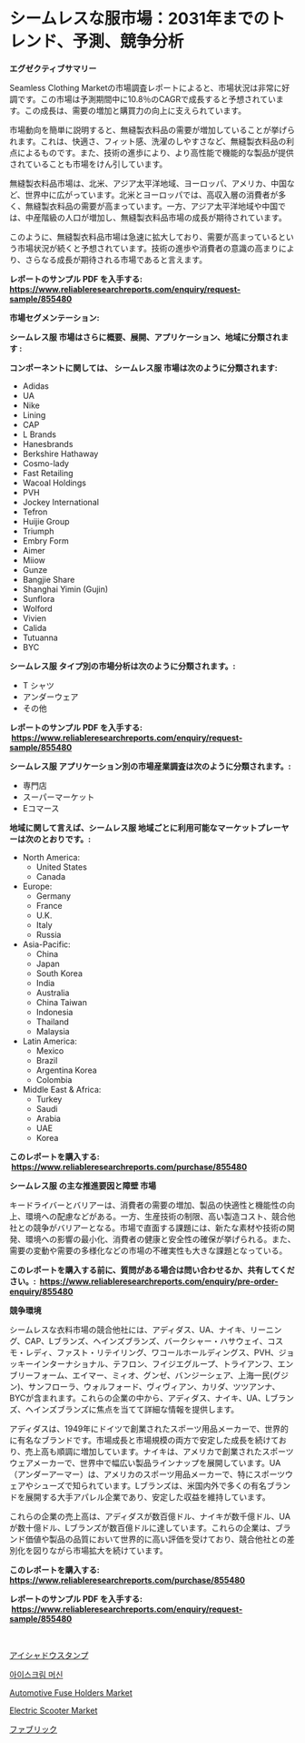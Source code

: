 <p><h1>シームレスな服市場：2031年までのトレンド、予測、競争分析</h1></p><p><strong>エグゼクティブサマリー</strong></p>
<p><p>Seamless Clothing Marketの市場調査レポートによると、市場状況は非常に好調です。この市場は予測期間中に10.8％のCAGRで成長すると予想されています。この成長は、需要の増加と購買力の向上に支えられています。</p><p>市場動向を簡単に説明すると、無縫製衣料品の需要が増加していることが挙げられます。これは、快適さ、フィット感、洗濯のしやすさなど、無縫製衣料品の利点によるものです。また、技術の進歩により、より高性能で機能的な製品が提供されていることも市場をけん引しています。</p><p>無縫製衣料品市場は、北米、アジア太平洋地域、ヨーロッパ、アメリカ、中国など、世界中に広がっています。北米とヨーロッパでは、高収入層の消費者が多く、無縫製衣料品の需要が高まっています。一方、アジア太平洋地域や中国では、中産階級の人口が増加し、無縫製衣料品市場の成長が期待されています。</p><p>このように、無縫製衣料品市場は急速に拡大しており、需要が高まっているという市場状況が続くと予想されています。技術の進歩や消費者の意識の高まりにより、さらなる成長が期待される市場であると言えます。</p></p>
<p><strong>レポートのサンプル PDF を入手する: <a href="https://www.reliableresearchreports.com/enquiry/request-sample/855480">https://www.reliableresearchreports.com/enquiry/request-sample/855480</a></strong></p>
<p><strong>市場セグメンテーション:</strong></p>
<p><strong> シームレス服 市場はさらに概要、展開、アプリケーション、地域に分類されます :</strong></p>
<p><strong>コンポーネントに関しては、 シームレス服 市場は次のように分類されます: &nbsp;</strong></p>
<p><ul><li>Adidas</li><li>UA</li><li>Nike</li><li>Lining</li><li>CAP</li><li>L Brands</li><li>Hanesbrands</li><li>Berkshire Hathaway</li><li>Cosmo-lady</li><li>Fast Retailing</li><li>Wacoal Holdings</li><li>PVH</li><li>Jockey International</li><li>Tefron</li><li>Huijie Group</li><li>Triumph</li><li>Embry Form</li><li>Aimer</li><li>Miiow</li><li>Gunze</li><li>Bangjie Share</li><li>Shanghai Yimin (Gujin)</li><li>Sunflora</li><li>Wolford</li><li>Vivien</li><li>Calida</li><li>Tutuanna</li><li>BYC</li></ul></p>
<p><strong> シームレス服 タイプ別の市場分析は次のように分類されます。:</strong></p>
<p><ul><li>T シャツ</li><li>アンダーウェア</li><li>その他</li></ul></p>
<p><strong>レポートのサンプル PDF を入手する: &nbsp;<a href="https://www.reliableresearchreports.com/enquiry/request-sample/855480">https://www.reliableresearchreports.com/enquiry/request-sample/855480</a></strong></p>
<p><strong> シームレス服 アプリケーション別の市場産業調査は次のように分類されます。:</strong></p>
<p><ul><li>専門店</li><li>スーパーマーケット</li><li>Eコマース</li></ul></p>
<p><strong>地域に関して言えば、シームレス服 地域ごとに利用可能なマーケットプレーヤーは次のとおりです。:</strong></p>
<p><ul>
    <li>
        North America:
        <ul>
            <li>United States</li>
            <li>Canada</li>
        </ul>
    </li>
    <li>
        Europe:
        <ul>
            <li>Germany</li>
            <li>France</li>
            <li>U.K.</li>
            <li>Italy</li>
            <li>Russia</li>
        </ul>
    </li>
    <li>
        Asia-Pacific:
        <ul>
            <li>China</li>
            <li>Japan</li>
            <li>South Korea</li>
            <li>India</li>
            <li>Australia</li>
            <li>China Taiwan</li>
            <li>Indonesia</li>
            <li>Thailand</li>
            <li>Malaysia</li>
        </ul>
    </li>
    <li>
        Latin America:
        <ul>
            <li>Mexico</li>
            <li>Brazil</li>
            <li>Argentina Korea</li>
            <li>Colombia</li>
        </ul>
    </li>
    <li>
        Middle East & Africa:
        <ul>
            <li>Turkey</li>
            <li>Saudi</li>
            <li>Arabia</li>
            <li>UAE</li>
            <li>Korea</li>
        </ul>
    </li>
    </ul></p>
<p><strong>このレポートを購入する: &nbsp;<a href="https://www.reliableresearchreports.com/purchase/855480">https://www.reliableresearchreports.com/purchase/855480</a></strong></p>
<p><strong>シームレス服 の主な推進要因と障壁 市場</strong></p>
<p><p>キードライバーとバリアーは、消費者の需要の増加、製品の快適性と機能性の向上、環境への配慮などがある。一方、生産技術の制限、高い製造コスト、競合他社との競争がバリアーとなる。市場で直面する課題には、新たな素材や技術の開発、環境への影響の最小化、消費者の健康と安全性の確保が挙げられる。また、需要の変動や需要の多様化などの市場の不確実性も大きな課題となっている。</p></p>
<p><strong>このレポートを購入する前に、質問がある場合は問い合わせるか、共有してください。:&nbsp; <a href="https://www.reliableresearchreports.com/enquiry/pre-order-enquiry/855480">https://www.reliableresearchreports.com/enquiry/pre-order-enquiry/855480</a></strong></p>
<p><strong>競争環境</strong></p>
<p><p>シームレスな衣料市場の競合他社には、アディダス、UA、ナイキ、リーニング、CAP、Lブランズ、ヘインズブランズ、バークシャー・ハサウェイ、コスモ・レディ、ファスト・リテイリング、ワコールホールディングス、PVH、ジョッキーインターナショナル、テフロン、フイジエグループ、トライアンフ、エンブリーフォーム、エイマー、ミィオ、グンゼ、バンジーシェア、上海一民(グジン)、サンフローラ、ウォルフォード、ヴィヴィアン、カリダ、ツツアンナ、BYCが含まれます。これらの企業の中から、アディダス、ナイキ、UA、Lブランズ、ヘインズブランズに焦点を当てて詳細な情報を提供します。</p><p>アディダスは、1949年にドイツで創業されたスポーツ用品メーカーで、世界的に有名なブランドです。市場成長と市場規模の両方で安定した成長を続けており、売上高も順調に増加しています。ナイキは、アメリカで創業されたスポーツウェアメーカーで、世界中で幅広い製品ラインナップを展開しています。UA（アンダーアーマー）は、アメリカのスポーツ用品メーカーで、特にスポーツウェアやシューズで知られています。Lブランズは、米国内外で多くの有名ブランドを展開する大手アパレル企業であり、安定した収益を維持しています。</p><p>これらの企業の売上高は、アディダスが数百億ドル、ナイキが数千億ドル、UAが数十億ドル、Lブランズが数百億ドルに達しています。これらの企業は、ブランド価値や製品の品質において世界的に高い評価を受けており、競合他社との差別化を図りながら市場拡大を続けています。</p></p>
<p><strong>このレポートを購入する: &nbsp; <a href="https://www.reliableresearchreports.com/purchase/855480">https://www.reliableresearchreports.com/purchase/855480</a></strong></p>
<p><strong>レポートのサンプル PDF を入手する: &nbsp;<a href="https://www.reliableresearchreports.com/enquiry/request-sample/855480">https://www.reliableresearchreports.com/enquiry/request-sample/855480</a></strong><strong></strong></p>
<p>&nbsp;</p>
<p><p><a href="https://medium.com/@js15987/%E3%82%A2%E3%82%A4%E3%82%B7%E3%83%A3%E3%83%89%E3%82%A6%E3%82%B9%E3%82%BF%E3%83%B3%E3%83%97%E3%81%AE%E5%B8%82%E5%A0%B4%E8%A6%8F%E6%A8%A1%E3%81%A8%E5%B8%82%E5%A0%B4%E5%8B%95%E5%90%91-%E5%AE%8C%E5%85%A8%E3%81%AA%E6%A5%AD%E7%95%8C%E6%A6%82%E8%A6%81-2024%E5%B9%B4%E3%81%8B%E3%82%892031%E5%B9%B4-7f60d1ebd033">アイシャドウスタンプ</a></p><p><a href="https://medium.com/@feltonfay2023/%EC%95%84%EC%9D%B4%EC%8A%A4%ED%81%AC%EB%A6%BC-%EA%B8%B0%EA%B3%84-%EC%8B%9C%EC%9E%A5-%EA%B2%BD%EC%9F%81-%EB%B6%84%EC%84%9D-%EC%8B%9C%EC%9E%A5-%EB%8F%99%ED%96%A5-%EB%B0%8F-2031%EB%85%84%EA%B9%8C%EC%A7%80%EC%9D%98-%EC%98%88%EC%B8%A1-810f1874e38f">아이스크림 머신</a></p><p><a href="https://github.com/wusalecollins540tpqoz/Market-Research-Report-List-1/blob/main/automotive-fuse-holders-market.md">Automotive Fuse Holders Market</a></p><p><a href="https://github.com/kathiaseamanalvaradovlprc2h/Market-Research-Report-List-1/blob/main/electric-scooter-market.md">Electric Scooter Market</a></p><p><a href="https://medium.com/@js15987/%E7%94%9F%E5%9C%B0%E5%B8%82%E5%A0%B4%E5%88%86%E6%9E%90-%E3%81%9D%E3%81%AEcagr-%E5%B8%82%E5%A0%B4%E3%82%BB%E3%82%B0%E3%83%A1%E3%83%B3%E3%83%86%E3%83%BC%E3%82%B7%E3%83%A7%E3%83%B3-%E3%81%8A%E3%82%88%E3%81%B3%E3%82%B0%E3%83%AD%E3%83%BC%E3%83%90%E3%83%AB%E7%94%A3%E6%A5%AD%E6%A6%82%E8%A6%B3-ea3ebefc7517">ファブリック</a></p></p>